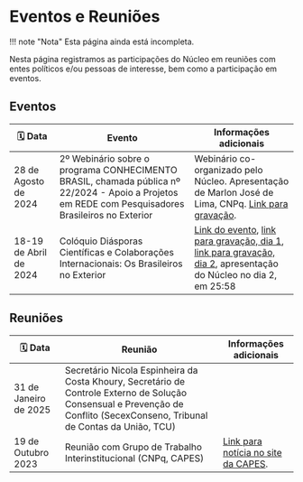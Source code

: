 # Eventos e Reuniões

!!! note "Nota"
    Esta página ainda está incompleta.

Nesta página registramos as participações do Núcleo em reuniões com entes políticos e/ou pessoas de interesse, bem como a participação em eventos.

## Eventos

| 🗓️ Data             | Evento                                                                                                                                             | Informações adicionais                                                                                                       |
| ---------------------- | -------------------------------------------------------------------------------------------------------------------------------------------------- | ---------------------------------------------------------------------------------------------------------------------------- |
| 28 de Agosto de 2024   | 2º Webinário sobre o programa CONHECIMENTO BRASIL, chamada pública nº 22/2024 - Apoio a Projetos em REDE com Pesquisadores Brasileiros no Exterior | Webinário co-organizado pelo Núcleo. Apresentação de Marlon José de Lima, CNPq. [Link para gravação][link-gr-2webinario-cb]. |
| 18-19 de Abril de 2024 | Colóquio Diásporas Científicas e Colaborações Internacionais: Os Brasileiros no Exterior                                                           | [Link do evento](https://sephis.org/coloquio_diasporas_cientificas/), [link para gravação, dia 1](https://www.youtube.com/watch?v=o0o2mnEZwtM), [link para gravação, dia 2](https://www.youtube.com/watch?v=lVn7A71D1jw), apresentação do Núcleo no dia 2, em 25:58  |

[link-gr-2webinario-cb]: https://www.youtube.com/watch?v=hIlmx_3Bo2o

## Reuniões

| 🗓️ Data            | Reunião                                                                                                                                                                     | Informações adicionais                                                                                                                           |
| --------------------- | --------------------------------------------------------------------------------------------------------------------------------------------------------------------------- | ------------------------------------------------------------------------------------------------------------------------------------------------ |
| 31 de Janeiro de 2025 | Secretário Nicola Espinheira da Costa Khoury, Secretário de Controle Externo de Solução Consensual e Prevenção de Conflito (SecexConseno, Tribunal de Contas da União, TCU) |                                                                                                                                                  |
| 19 de Outubro 2023    | Reunião com Grupo de Trabalho Interinstitucional (CNPq, CAPES)                                                                                                              | [Link para notícia no site da CAPES](https://www.gov.br/capes/pt-br/assuntos/noticias/capes-cnpq-e-anpg-reunem-se-com-ex-bolsistas-no-exterior). |

